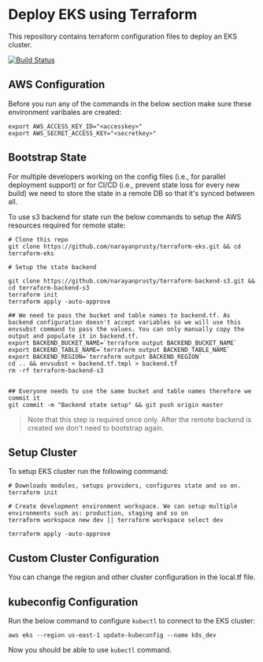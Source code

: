 # Deploy EKS using Terraform

This repository contains terraform configuration files to deploy an EKS cluster.

[![Build Status](https://travis-ci.org/narayanprusty/terraform-eks.svg?branch=master)](https://travis-ci.org/narayanprusty/terraform-eks)

## AWS Configuration

Before you run any of the commands in the below section make sure these environment varibales are created:

```
export AWS_ACCESS_KEY_ID="<accesskey>"
export AWS_SECRET_ACCESS_KEY="<secretkey>"
```

## Bootstrap State

For multiple developers working on the config files (i.e., for parallel deployment support) or for CI/CD (i.e., prevent state loss for every new build) we need to store the state in a remote DB so that it's synced between all.

To use s3 backend for state run the below commands to setup the AWS resources required for remote state:

```
# Clone this repo
git clone https://github.com/narayanprusty/terraform-eks.git && cd terraform-eks

# Setup the state backend

git clone https://github.com/narayanprusty/terraform-backend-s3.git && cd terraform-backend-s3
terraform init
terraform apply -auto-approve

## We need to pass the bucket and table names to backend.tf. As backend configuration doesn't accept variables so we will use this envsubst command to pass the values. You can only manually copy the output and populate it in backend.tf.
export BACKEND_BUCKET_NAME=`terraform output BACKEND_BUCKET_NAME`
export BACKEND_TABLE_NAME=`terraform output BACKEND_TABLE_NAME`
export BACKEND_REGION=`terraform output BACKEND_REGION`
cd .. && envsubst < backend.tf.tmpl > backend.tf
rm -rf terraform-backend-s3


## Everyone needs to use the same bucket and table names therefore we commit it
git commit -m "Backend state setup" && git push origin master
```

> Note that this step is required once only. After the remote backend is created we don't need to bootstrap again.

## Setup Cluster

To setup EKS cluster run the following command:

```
# Downloads modules, setups providers, configures state and so on.
terraform init

# Create development environment workspace. We can setup multiple environments such as: production, staging and so on
terraform workspace new dev || terraform workspace select dev

terraform apply -auto-approve
```

## Custom Cluster Configuration

You can change the region and other cluster configuration in the local.tf file.

## kubeconfig Configuration

Run the below command to configure `kubectl` to connect to the EKS cluster:

```
aws eks --region us-east-1 update-kubeconfig --name k8s_dev
```

Now you should be able to use `kubectl` command.